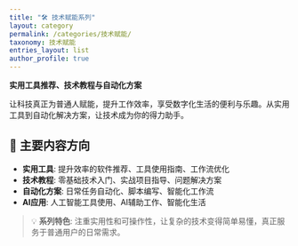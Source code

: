 ```yaml
---
title: "🛠️ 技术赋能系列"
layout: category
permalink: /categories/技术赋能/
taxonomy: 技术赋能
entries_layout: list
author_profile: true
---
```


**实用工具推荐、技术教程与自动化方案**

让科技真正为普通人赋能，提升工作效率，享受数字化生活的便利与乐趣。从实用工具到自动化解决方案，让技术成为你的得力助手。

## 🔧 主要内容方向

- **实用工具**: 提升效率的软件推荐、工具使用指南、工作流优化
- **技术教程**: 零基础技术入门、实战项目指导、问题解决方案
- **自动化方案**: 日常任务自动化、脚本编写、智能化工作流
- **AI应用**: 人工智能工具使用、AI辅助工作、智能化生活

> 💡 **系列特色**: 注重实用性和可操作性，让复杂的技术变得简单易懂，真正服务于普通用户的日常需求。